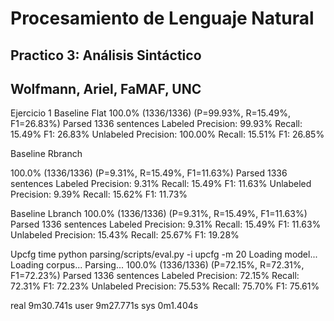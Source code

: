 # Procesamiento de Lenguaje Natural #

## Practico 3: Análisis Sintáctico  ##
## Wolfmann, Ariel, FaMAF, UNC  ##

Ejercicio 1
Baseline Flat
100.0% (1336/1336) (P=99.93%, R=15.49%, F1=26.83%)
Parsed 1336 sentences
Labeled
  Precision: 99.93% 
  Recall: 15.49% 
  F1: 26.83% 
Unlabeled
  Precision: 100.00% 
  Recall: 15.51% 
  F1: 26.85%

Baseline Rbranch

100.0% (1336/1336) (P=9.31%, R=15.49%, F1=11.63%)
Parsed 1336 sentences
Labeled
  Precision: 9.31% 
  Recall: 15.49% 
  F1: 11.63% 
Unlabeled
  Precision: 9.39% 
  Recall: 15.62% 
  F1: 11.73% 

Baseline Lbranch
100.0% (1336/1336) (P=9.31%, R=15.49%, F1=11.63%)
Parsed 1336 sentences
Labeled
  Precision: 9.31% 
  Recall: 15.49% 
  F1: 11.63% 
Unlabeled
  Precision: 15.43% 
  Recall: 25.67% 
  F1: 19.28% 

Upcfg
time python parsing/scripts/eval.py -i upcfg -m 20
Loading model...
Loading corpus...
Parsing...
100.0% (1336/1336) (P=72.15%, R=72.31%, F1=72.23%)
Parsed 1336 sentences
Labeled
  Precision: 72.15% 
  Recall: 72.31% 
  F1: 72.23% 
Unlabeled
  Precision: 75.53% 
  Recall: 75.70% 
  F1: 75.61% 

real  9m30.741s
user  9m27.771s
sys 0m1.404s
